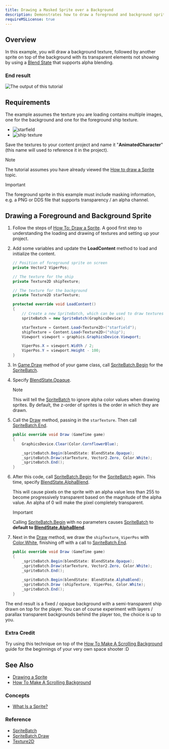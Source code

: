 ```yaml
---
title: Drawing a Masked Sprite over a Background
description: Demonstrates how to draw a foreground and background sprite using the SpriteBatch class, where only part of the foreground sprite masks the background.
requireMSLicense: true
---
```


## Overview

In this example, you will draw a background texture, followed by another sprite on top of the background with its transparent elements not showing by using a [Blend State](xref:Microsoft.Xna.Framework.Graphics.BlendState) that supports alpha blending.

### End result

![The output of this tutorial](./images/HowTo_DrawSpriteBackground_Final.png)

## Requirements

The example assumes the texture you are loading contains multiple images, one for the background and one for the foreground ship texture.

- ![starfield](images/starfield.png)
- ![ship texture](images/ship.png)

Save the textures to your content project and name it "**AnimatedCharacter**" (this name will used to reference it in the project).

> [!NOTE]
> The tutorial assumes you have already viewed the [How to draw a Sprite](https://docs.monogame.net/articles/getting_to_know/howto/graphics/HowTo_Draw_A_Sprite.html) topic.

> [!IMPORTANT]
> The foreground sprite in this example must include masking information, e.g. a PNG or DDS file that supports transparency / an alpha channel.

## Drawing a Foreground and Background Sprite

1. Follow the steps of [How To: Draw a Sprite](HowTo_Draw_A_Sprite.md).
   A good first step to understanding the loading and drawing of textures and setting up your project.

1. Add some variables and update the **LoadContent** method to load and initialize the content.

    ```csharp
    // Position of foreground sprite on screen
    private Vector2 ViperPos;  
    
    // The texture for the ship
    private Texture2D shipTexture;
    
    // The texture for the background
    private Texture2D starTexture;

    protected override void LoadContent()
    {
        // Create a new SpriteBatch, which can be used to draw textures.
        spriteBatch = new SpriteBatch(GraphicsDevice);
    
        starTexture = Content.Load<Texture2D>("starfield");
        shipTexture = Content.Load<Texture2D>("ship");
        Viewport viewport = graphics.GraphicsDevice.Viewport;
    
        ViperPos.X = viewport.Width / 2;
        ViperPos.Y = viewport.Height - 100;
    }
    ```

1. In [Game.Draw](xref:Microsoft.Xna.Framework.Game#Microsoft_Xna_Framework_Game_Draw_Microsoft_Xna_Framework_GameTime_) method of your game class, call [SpriteBatch.Begin](xref:Microsoft.Xna.Framework.Graphics.SpriteBatch#Microsoft_Xna_Framework_Graphics_SpriteBatch_Begin_Microsoft_Xna_Framework_Graphics_SpriteSortMode_Microsoft_Xna_Framework_Graphics_BlendState_Microsoft_Xna_Framework_Graphics_SamplerState_Microsoft_Xna_Framework_Graphics_DepthStencilState_Microsoft_Xna_Framework_Graphics_RasterizerState_Microsoft_Xna_Framework_Graphics_Effect_System_Nullable_Microsoft_Xna_Framework_Matrix__) for the [SpriteBatch](xref:Microsoft.Xna.Framework.Graphics.SpriteBatch).

1. Specify [BlendState.Opaque](xref:Microsoft.Xna.Framework.Graphics.BlendState).

    > [!NOTE]
    > This will tell the [SpriteBatch](xref:Microsoft.Xna.Framework.Graphics.SpriteBatch) to ignore alpha color values when drawing sprites. By default, the z-order of sprites is the order in which they are drawn.

1. Call the [Draw](xref:Microsoft.Xna.Framework.Graphics.SpriteBatch) method, passing in the `starTexture`.  Then call [SpriteBatch.End](xref:Microsoft.Xna.Framework.Graphics.SpriteBatch#Microsoft_Xna_Framework_Graphics_SpriteBatch_End).

    ```csharp
    public override void Draw (GameTime game)
    {
        GraphicsDevice.Clear(Color.CornflowerBlue);

        _spriteBatch.Begin(blendState: BlendState.Opaque);
        _spriteBatch.Draw(starTexture, Vector2.Zero, Color.White);
        _spriteBatch.End();
    }
    ```

1. After this code, call [SpriteBatch.Begin](xref:Microsoft.Xna.Framework.Graphics.SpriteBatch#Microsoft_Xna_Framework_Graphics_SpriteBatch_Begin_Microsoft_Xna_Framework_Graphics_SpriteSortMode_Microsoft_Xna_Framework_Graphics_BlendState_Microsoft_Xna_Framework_Graphics_SamplerState_Microsoft_Xna_Framework_Graphics_DepthStencilState_Microsoft_Xna_Framework_Graphics_RasterizerState_Microsoft_Xna_Framework_Graphics_Effect_System_Nullable_Microsoft_Xna_Framework_Matrix__) for the [SpriteBatch](xref:Microsoft.Xna.Framework.Graphics.SpriteBatch) again.  This time, specify [BlendState.AlphaBlend](xref:Microsoft.Xna.Framework.Graphics.BlendState).

    This will cause pixels on the sprite with an alpha value less than 255 to become progressively transparent based on the magnitude of the alpha value. An alpha of 0 will make the pixel completely transparent.

    > [!IMPORTANT]
    > Calling [SpriteBatch.Begin](xref:Microsoft.Xna.Framework.Graphics.SpriteBatch#Microsoft_Xna_Framework_Graphics_SpriteBatch_Begin_Microsoft_Xna_Framework_Graphics_SpriteSortMode_Microsoft_Xna_Framework_Graphics_BlendState_Microsoft_Xna_Framework_Graphics_SamplerState_Microsoft_Xna_Framework_Graphics_DepthStencilState_Microsoft_Xna_Framework_Graphics_RasterizerState_Microsoft_Xna_Framework_Graphics_Effect_System_Nullable_Microsoft_Xna_Framework_Matrix__) with no parameters causes [SpriteBatch](xref:Microsoft.Xna.Framework.Graphics.SpriteBatch) to **default to [BlendState.AlphaBlend](xref:Microsoft.Xna.Framework.Graphics.BlendState)**.

1. Next in the [Draw](xref:Microsoft.Xna.Framework.Graphics.SpriteBatch) method, we draw the `shipTexture`, `ViperPos` with [Color.White](xref:Microsoft.Xna.Framework.Color), finishing off with a call to [SpriteBatch.End](xref:Microsoft.Xna.Framework.Graphics.SpriteBatch#Microsoft_Xna_Framework_Graphics_SpriteBatch_End).

    ```csharp
    public override void Draw (GameTime game)
    {
        _spriteBatch.Begin(blendState: BlendState.Opaque);
        _spriteBatch.Draw(starTexture, Vector2.Zero, Color.White);
        _spriteBatch.End();
        
        _spriteBatch.Begin(blendState: BlendState.AlphaBlend);
        _spriteBatch.Draw (shipTexture, ViperPos, Color.White);
        _spriteBatch.End();
    }
    ```

The end result is a fixed / opaque background with a semi-transparent ship drawn on top for the player.  You can of course experiment with layers / parallax transparent backgrounds behind the player too, the choice is up to you.

### Extra Credit

Try using this technique on top of the [How To Make A Scrolling Background](HowTo_Make_Scrolling_Background.md) guide for the beginnings of your very own space shooter :D

## See Also

- [Drawing a Sprite](HowTo_Draw_A_Sprite.md)
- [How To Make A Scrolling Background](HowTo_Make_Scrolling_Background.md)

### Concepts

- [What Is a Sprite?](../../whatis/graphics/WhatIs_Sprite.md)

### Reference

- [SpriteBatch](xref:Microsoft.Xna.Framework.Graphics.SpriteBatch)
- [SpriteBatch.Draw](xref:Microsoft.Xna.Framework.Graphics.SpriteBatch#Microsoft_Xna_Framework_Graphics_SpriteBatch_Draw_Microsoft_Xna_Framework_Graphics_Texture2D_Microsoft_Xna_Framework_Vector2_Microsoft_Xna_Framework_Color_)
- [Texture2D](xref:Microsoft.Xna.Framework.Graphics.Texture2D)


